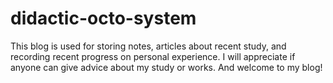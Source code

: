 # didactic-octo-system
This blog is used for storing notes, articles about recent study, and recording recent progress on personal experience. I will appreciate if anyone can give advice about my study or works. And welcome to my blog!
